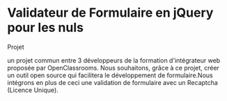 # Validateur de Formulaire en jQuery pour les nuls
Projet 

un projet commun entre 3 développeurs de la formation d'intégrateur web proposée par OpenClassrooms. Nous souhaitons, grâce à ce projet, créer un outil open source qui facilitera le développement de formulaire.Nous intégrons en plus de ceci une validation de formulaire avec un Recaptcha (Licence Unique).
